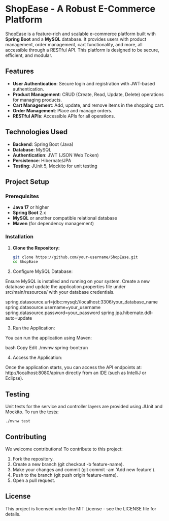 # ShopEase - A Robust E-Commerce Platform

ShopEase is a feature-rich and scalable e-commerce platform built with **Spring Boot** and a **MySQL** database. It provides users with product management, order management, cart functionality, and more, all accessible through a RESTful API. This platform is designed to be secure, efficient, and modular.

## Features

- **User Authentication**: Secure login and registration with JWT-based authentication.
- **Product Management**: CRUD (Create, Read, Update, Delete) operations for managing products.
- **Cart Management**: Add, update, and remove items in the shopping cart.
- **Order Management**: Place and manage orders.
- **RESTful APIs**: Accessible APIs for all operations.

## Technologies Used

- **Backend**: Spring Boot (Java)
- **Database**: MySQL
- **Authentication**: JWT (JSON Web Token)
- **Persistence**: Hibernate/JPA
- **Testing**: JUnit 5, Mockito for unit testing

## Project Setup

### Prerequisites

- **Java 17** or higher
- **Spring Boot** 2.x
- **MySQL** or another compatible relational database
- **Maven** (for dependency management)

### Installation

1. **Clone the Repository:**

   ```bash
   git clone https://github.com/your-username/ShopEase.git
   cd ShopEase

2. Configure MySQL Database:

Ensure MySQL is installed and running on your system. 
Create a new database and update the application.properties file under src/main/resources/ with your database credentials.

spring.datasource.url=jdbc:mysql://localhost:3306/your_database_name
spring.datasource.username=your_username
spring.datasource.password=your_password
spring.jpa.hibernate.ddl-auto=update 

3. Run the Application:

You can run the application using Maven:

bash
Copy
Edit
./mvnw spring-boot:run

4. Access the Application:

Once the application starts, you can access the API endpoints at:
http://localhost:8080/apirun directly from an IDE (such as IntelliJ or Eclipse).

  ## Testing

   Unit tests for the service and controller layers are provided using JUnit and Mockito. To run the tests:

    ./mvnw test

 ## Contributing

We welcome contributions! To contribute to this project:

1. Fork the repository.
2. Create a new branch (git checkout -b feature-name).
3. Make your changes and commit  (git commit -am 'Add new feature').
4. Push to the branch (git push origin feature-name).
5. Open a pull request.

 ## License

This project is licensed under the MIT License - see the LICENSE file for details.
